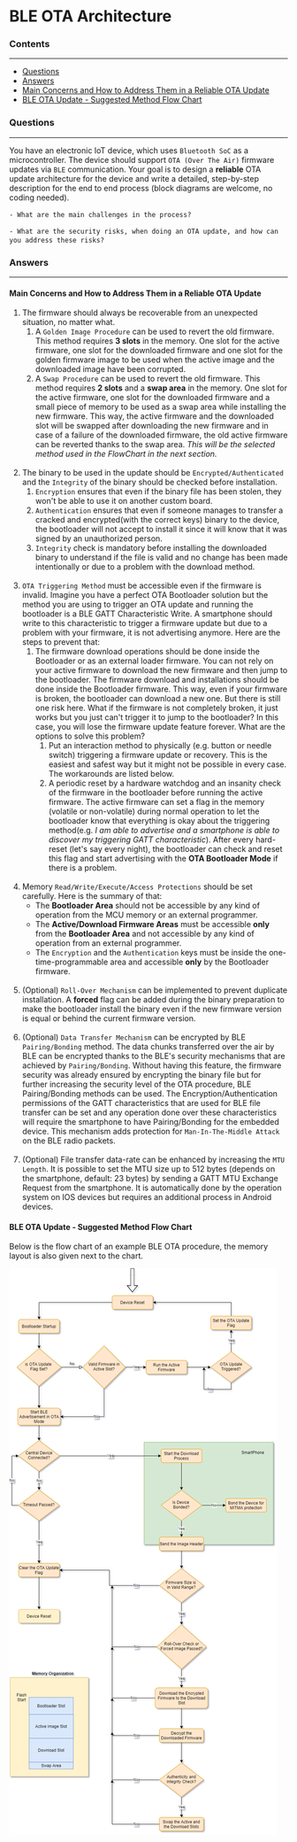 # BLE OTA Architecture

### Contents
---

- [Questions](#questions)
- [Answers](#answers)
- [Main Concerns and How to Address Them in a Reliable OTA Update](#main-concerns-and-how-to-address-them-in-a-reliable-OTA-update)
- [BLE OTA Update - Suggested Method Flow Chart](#ble-OTA-update---suggested-method-flow-chart)

### Questions
---

You have an electronic IoT device, which uses `Bluetooth SoC` as a microcontroller. The device should support `OTA (Over The Air)` firmware updates via `BLE` communication. Your goal is to design a **reliable** OTA update architecture for the device and write a detailed, step-by-step description for the end to end process (block diagrams are welcome, no coding needed). 

```
- What are the main challenges in the process? 
```
```
- What are the security risks, when doing an OTA update, and how can you address these risks?
```

### Answers
---

#### Main Concerns and How to Address Them in a Reliable OTA Update

1. The firmware should always be recoverable from an unexpected situation, no matter what.
    1. A `Golden Image Procedure` can be used to revert the old firmware. This method requires **3 slots** in the memory. One slot for the active firmware, one slot for the downloaded firmware and one slot for the golden firmware image to be used when the active image and the downloaded image have been corrupted.
	2. A `Swap Procedure` can be used to revert the old firmware. This method requires **2 slots** and a **swap area** in the memory. One slot for the active firmware, one slot for the downloaded firmware and a small piece of memory to be used as a swap area while installing the new firmware. This way, the active firmware and the downloaded slot will be swapped after downloading the new firmware and in case of a failure of the downloaded firmware, the old active firmware can be reverted thanks to the swap area. *This will be the selected method used in the FlowChart in the next section.*
\
&nbsp;
2. The binary to be used in the update should be `Encrypted/Authenticated` and the `Integrity` of the binary should be checked before installation.
    1. `Encryption` ensures that even if the binary file has been stolen, they won't be able to use it on another custom board.
    2. `Authentication` ensures that even if someone manages to transfer a cracked and encrypted(with the correct keys) binary to the device, the bootloader will not accept to install it since it will know that it was signed by an unauthorized person.
	3. `Integrity` check is mandatory before installing the downloaded binary to understand if the file is valid and no change has been made intentionally or due to a problem with the download method.
\
&nbsp;
3. `OTA Triggering Method` must be accessible even if the firmware is invalid. Imagine you have a perfect OTA Bootloader solution but the method you are using to trigger an OTA update and running the bootloader is a BLE GATT Characteristic Write. A smartphone should write to this characteristic to trigger a firmware update but due to a problem with your firmware, it is not advertising anymore. Here are the steps to prevent that:
    1. The firmware download operations should be done inside the Bootloader or as an external loader firmware. You can not rely on your active firmware to download the new firmware and then jump to the bootloader. The firmware download and installations should be done inside the Bootloader firmware. This way, even if your firmware is broken, the bootloader can download a new one. But there is still one risk here. What if the firmware is not completely broken, it just works but you just can't trigger it to jump to the bootloader? In this case, you will lose the firmware update feature forever. What are the options to solve this problem?
		1. Put an interaction method to physically (e.g. button or needle switch) triggering a firmware update or recovery. This is the easiest and safest way but it might not be possible in every case. The workarounds are listed below.
	    2. A periodic reset by a hardware watchdog and an insanity check of the firmware in the bootloader before running the active firmware. The active firmware can set a flag in the memory (volatile or non-volatile) during normal operation to let the bootloader know that everything is okay about the triggering method(e.g. *I am able to advertise and a smartphone is able to discover my triggering GATT characteristic*). After every hard-reset (let's say every night), the bootloader can check and reset this flag and start advertising with the **OTA Bootloader Mode** if there is a problem. 
\
&nbsp;
4. Memory `Read/Write/Execute/Access Protections` should be set carefully. Here is the summary of that:
    - The **Bootloader Area** should not be accessible by any kind of operation from the MCU memory or an external programmer.
    - The **Active/Download Firmware Areas** must be accessible **only** from the **Bootloader Area** and not accessible by any kind of operation from an external programmer.
    - The `Encryption` and the `Authentication` keys must be inside the one-time-programmable area and accessible **only** by the Bootloader firmware.
\
&nbsp;
5. (Optional) `Roll-Over Mechanism` can be implemented to prevent duplicate installation. A **forced** flag can be added during the binary preparation to make the bootloader install the binary even if the new firmware version is equal or behind the current firmware version.
\
&nbsp;
6. (Optional) `Data Transfer Mechanism` can be encrypted by BLE `Pairing/Bonding` method. The data chunks transferred over the air by BLE can be encrypted thanks to the BLE's security mechanisms that are achieved by `Pairing/Bonding`. Without having this feature, the firmware security was already ensured by encrypting the binary file but for further increasing the security level of the OTA procedure, BLE Pairing/Bonding methods can be used. The Encryption/Authentication permissions of the GATT characteristics that are used for BLE file transfer can be set and any operation done over these characteristics will require the smartphone to have Pairing/Bonding for the embedded device. This mechanism adds protection for `Man-In-The-Middle Attack` on the BLE radio packets.
\
&nbsp;
7. (Optional) File transfer data-rate can be enhanced by increasing the `MTU Length`. It is possible to set the MTU size up to 512 bytes (depends on the smartphone, default: 23 bytes) by sending a GATT MTU Exchange Request from the smartphone. It is automatically done by the operation system on IOS devices but requires an additional process in Android devices.

#### BLE OTA Update - Suggested Method Flow Chart

Below is the flow chart of an example BLE OTA procedure, the memory layout is also given next to the chart.

![image info](.metadata/BLE-OTA-FlowChart.png)




	
	
	
	
	
	
	
	
	
	
	
	
	
	
	
	
	
	
	